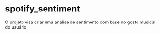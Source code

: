 # spotify_sentiment
O projeto visa criar uma análise de sentimento com base no gosto musical do usuário
